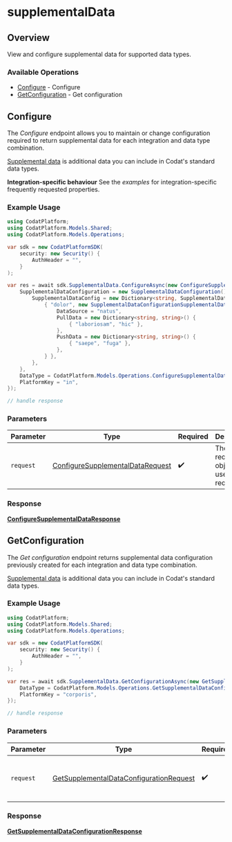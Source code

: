 # supplementalData

## Overview

View and configure supplemental data for supported data types.

### Available Operations

* [Configure](#configure) - Configure
* [GetConfiguration](#getconfiguration) - Get configuration

## Configure

The *Configure* endpoint allows you to maintain or change configuration required to return supplemental data for each integration and data type combination.

[Supplemental data](https://docs.codat.io/using-the-api/additional-data) is additional data you can include in Codat's standard data types.

**Integration-specific behaviour**
See the *examples* for integration-specific frequently requested properties.

### Example Usage

```csharp
using CodatPlatform;
using CodatPlatform.Models.Shared;
using CodatPlatform.Models.Operations;

var sdk = new CodatPlatformSDK(
    security: new Security() {
        AuthHeader = "",
    }
);

var res = await sdk.SupplementalData.ConfigureAsync(new ConfigureSupplementalDataRequest() {
    SupplementalDataConfiguration = new SupplementalDataConfiguration() {
        SupplementalDataConfig = new Dictionary<string, SupplementalDataConfigurationSupplementalDataSourceConfiguration>() {
            { "dolor", new SupplementalDataConfigurationSupplementalDataSourceConfiguration() {
                DataSource = "natus",
                PullData = new Dictionary<string, string>() {
                    { "laboriosam", "hic" },
                },
                PushData = new Dictionary<string, string>() {
                    { "saepe", "fuga" },
                },
            } },
        },
    },
    DataType = CodatPlatform.Models.Operations.ConfigureSupplementalDataDataType.Invoices,
    PlatformKey = "in",
});

// handle response
```

### Parameters

| Parameter                                                                                       | Type                                                                                            | Required                                                                                        | Description                                                                                     |
| ----------------------------------------------------------------------------------------------- | ----------------------------------------------------------------------------------------------- | ----------------------------------------------------------------------------------------------- | ----------------------------------------------------------------------------------------------- |
| `request`                                                                                       | [ConfigureSupplementalDataRequest](../../models/operations/ConfigureSupplementalDataRequest.md) | :heavy_check_mark:                                                                              | The request object to use for the request.                                                      |


### Response

**[ConfigureSupplementalDataResponse](../../models/operations/ConfigureSupplementalDataResponse.md)**


## GetConfiguration

The *Get configuration* endpoint returns supplemental data configuration previously created for each integration and data type combination.

[Supplemental data](https://docs.codat.io/using-the-api/additional-data) is additional data you can include in Codat's standard data types.

### Example Usage

```csharp
using CodatPlatform;
using CodatPlatform.Models.Shared;
using CodatPlatform.Models.Operations;

var sdk = new CodatPlatformSDK(
    security: new Security() {
        AuthHeader = "",
    }
);

var res = await sdk.SupplementalData.GetConfigurationAsync(new GetSupplementalDataConfigurationRequest() {
    DataType = CodatPlatform.Models.Operations.GetSupplementalDataConfigurationDataType.Invoices,
    PlatformKey = "corporis",
});

// handle response
```

### Parameters

| Parameter                                                                                                     | Type                                                                                                          | Required                                                                                                      | Description                                                                                                   |
| ------------------------------------------------------------------------------------------------------------- | ------------------------------------------------------------------------------------------------------------- | ------------------------------------------------------------------------------------------------------------- | ------------------------------------------------------------------------------------------------------------- |
| `request`                                                                                                     | [GetSupplementalDataConfigurationRequest](../../models/operations/GetSupplementalDataConfigurationRequest.md) | :heavy_check_mark:                                                                                            | The request object to use for the request.                                                                    |


### Response

**[GetSupplementalDataConfigurationResponse](../../models/operations/GetSupplementalDataConfigurationResponse.md)**

